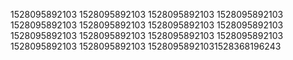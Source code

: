1528095892103
1528095892103
1528095892103
1528095892103
1528095892103
1528095892103
1528095892103
1528095892103
1528095892103
1528095892103
1528095892103
1528095892103
1528095892103
1528095892103
15280958921031528368196243